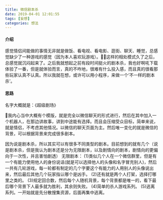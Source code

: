 ```yaml
---
title: 微信剧本杀
date: 2019-04-01 12:01:55
tags: [妄想]
categories: 想法
---
```

#### 介绍
感觉情侣间能做的事情无非就是做饭、看电视、看电影、逛街、聊天、睡觉，总感觉缺少了一种游戏的感觉（因为本人喜欢玩游戏）。这样的相处模式久了之后，总感觉就沉闷起来了。之后我就想起之前有段时间挺火的剧本杀，我也好啊吼下载体验了一番，但是就体验而言，真的不咋地，很难有什么投入感，而且真的很看那些玩家认真不认真。所以我就在想，或许可以用小程序，来做一个‘不一样的剧本杀’。

#### 思路
名字大概就是：《超级剧场》

我内心当中大概有个模版，就是完全以微信聊天的形式进行，然后在其中加入一个机器人，在那边讲故事，讲到中途能有选择。而且会压缩受众目标，简单来说，就是情侣，不考虑其他情况。以微信的聊天页面为主。然后唯一变化的就是微信的背景，可以根据背景来完成很多剧本。

因为说是剧本杀，所以其实可以有很多不同类型的剧本。目前想到的就有几个（说是剧本杀，但是我认为剧本还是分为无限剧本，以及剧情向的剧本，剧情向的更偏向于一次性，并且害怕剧透）
无限剧本：
(1)类似几个人在一个微信群里，但是有一个有能力使用他人的身份说话(就是可以选择他人的头像和名字冒充别人)，然后一共有几轮游戏，每一轮都有制定的几个字要这个有能力的人用别人的头像说出来，然后最后其他几个玩家指认哪个是凶手。
(2)还有就是两个人打架，选择打哪里之类的。
(3)规定回合数，然后每个人随机背景，每个背景都是唯一的，看下最后哪个背景下人最多就为胜利，其余则失败。
(4)简单的杀人游戏系列。
(5)逃离系列。一开始就是先分散搜集资源，后面再集中逃离。